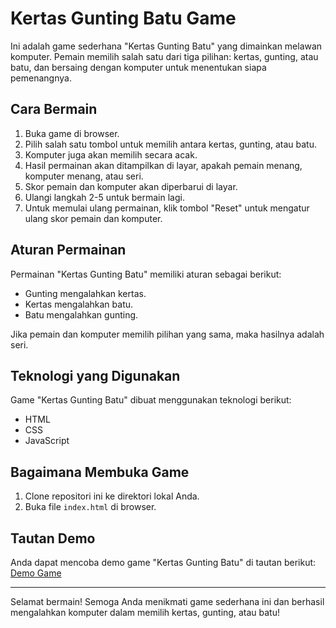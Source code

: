# Kertas Gunting Batu Game

Ini adalah game sederhana "Kertas Gunting Batu" yang dimainkan melawan komputer. Pemain memilih salah satu dari tiga pilihan: kertas, gunting, atau batu, dan bersaing dengan komputer untuk menentukan siapa pemenangnya.


## Cara Bermain

1. Buka game di browser.
2. Pilih salah satu tombol untuk memilih antara kertas, gunting, atau batu.
3. Komputer juga akan memilih secara acak.
4. Hasil permainan akan ditampilkan di layar, apakah pemain menang, komputer menang, atau seri.
5. Skor pemain dan komputer akan diperbarui di layar.
6. Ulangi langkah 2-5 untuk bermain lagi.
7. Untuk memulai ulang permainan, klik tombol "Reset" untuk mengatur ulang skor pemain dan komputer.

## Aturan Permainan

Permainan "Kertas Gunting Batu" memiliki aturan sebagai berikut:

- Gunting mengalahkan kertas.
- Kertas mengalahkan batu.
- Batu mengalahkan gunting.

Jika pemain dan komputer memilih pilihan yang sama, maka hasilnya adalah seri.

## Teknologi yang Digunakan

Game "Kertas Gunting Batu" dibuat menggunakan teknologi berikut:

- HTML
- CSS
- JavaScript

## Bagaimana Membuka Game

1. Clone repositori ini ke direktori lokal Anda.
2. Buka file `index.html` di browser.

## Tautan Demo

Anda dapat mencoba demo game "Kertas Gunting Batu" di tautan berikut: [Demo Game](https://faisalardhani.github.io/Kertas-gunting-batu/)

---

Selamat bermain! Semoga Anda menikmati game sederhana ini dan berhasil mengalahkan komputer dalam memilih kertas, gunting, atau batu!
